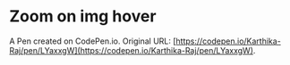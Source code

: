 # Zoom on img hover

A Pen created on CodePen.io. Original URL: [https://codepen.io/Karthika-Raj/pen/LYaxxgW](https://codepen.io/Karthika-Raj/pen/LYaxxgW).

